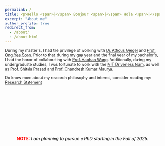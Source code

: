 ```yaml
---
permalink: /
title: <p>Hello <span>|</span> Bonjour <span>|</span> Hola <span>|</span> Namaste</p>
excerpt: "About me"
author_profile: true
redirect_from:
  - /about/
  - /about.html
---
```


<!-- Hello | Bonjour | Hola | Namaste
====== -->

<span style="font-size: 0.9em">During my master's, I had the privilege of working with <a href="https://atticusg.github.io">Dr. Atticus Geiger</a> and <a href="https://www.ntu.edu.sg/scse/about-us/past-chairs/prof-ong-yew-soon">Prof. Ong Yee Soon</a>. Prior to that, during my gap year and the final year of my bachelor's, I had the honor of collaborating with <a href="https://haohanwang.github.io">Prof. Haohan Wang</a>. Additionally, during my undergraduate studies, I was fortunate to work with the <a href="http://driverless.mit.edu/">MIT Driverless team</a>, as well as <a href="https://scholar.google.co.in/citations?user=TBcGmiwAAAAJ&amp;hl=en">Prof. Shitala Prasad</a> and <a href="https://scholar.google.co.in/citations?user=OR0yLJEAAAAJ&amp;hl=en" target="_blank">Prof. Chandresh Kumar Maurya</a>.</span>

<span style="font-size: 0.9em">Do know more about my research philosophy and interest, consider reading my: <a href = "https://drive.google.com/file/d/19pDsxgjf1BDKzBm83EujnLbnfmLqTkQ1/view?usp=sharing">Research Statement</a></span>

<!-- <span style="font-size: 0.9em">I am currently a Master's student in <a href="https://www.ntu.edu.sg/">NTU, Singapore</a> under the guidance <a href="https://www.ntu.edu.sg/scse/about-us/past-chairs/prof-ong-yew-soon">Prof. Ong Yee Soon</a> - <em>President's Chair Professor of Computer Science at the School of Computer Science and Engineering at Nanyang Technological University (NTU)</em>. Beside, that I am working with <a href="https://www.stanford.edu/">Stanford University</a> under the expert guidance of <a href="https://atticusg.github.io/">Dr. Atticus Geiger</a>. In this role, I am actively engaged in a research endeavor that delves into the intricacies of neural networks. My focus involves interventions employing causality as a tool to enhance interpretability and fortify the robustness of these neural networks. This experience has provided valuable insights into the inner workings of these systems and their potential applications in advancing the field. -->

<!-- <span style="font-size: 0.9em">Previously, I worked for 2 years under the guidance of <a href="https://scholar.google.com/citations?user=nZxJGeUAAAAJ&amp;hl=en" target="_blank">Mr. Haohan Wang</a>, Carnegie Mellon University, USA, where I wrote a survey on Trustworthiness in Machine Learning from Causal Perspective: <a href="https://arxiv.org/abs/2307.16851">Towards Trustworthy and Aligned Machine Learning: A Data-centric Survey with Causality Perspectives</a>. <em>You can access my latest work under preparation using this <a href="https://github.com/MaheepChaudhary/Causation-inComputerVision">link.</a></em>. Previously, I had worked with <a href="http://driverless.mit.edu/">MIT Driverless</a> on Self-Driving Car as Computer Vision Engineer and also participated in <a href="https://www.indyautonomouschallenge.com/">Indus Autonomous Challenge</a>. In addition to that I have also worked with <a href="https://scholar.google.co.in/citations?user=TBcGmiwAAAAJ&amp;hl=en">Dr. Shitala Prasad, A*star, Singapore</a> where I worked on Caption Generation using the MANN, which is currently being reviewed. Additionally, I have worked on <a href="https://arxiv.org/abs/2108.06206">Reminder Cum Recommendation System</a> under the guidance of <a href="https://scholar.google.co.in/citations?user=OR0yLJEAAAAJ&amp;hl=en" target="_blank">Prof. Chandresh Kumar Maurya</a>, IIT Indore which was successfully submitted to Cods-COMAD: ACM IKDD 2021. Besides that, I have also worked on the Recommendation Engine Research Project under <a href="https://scholar.google.co.in/citations?user=5kG-VWMAAAAJ&amp;hl=en">Prof. Mrityunjay Singh</a> (Funded by AICTE) in JUIT, Wagnakhat for one year and have submitted the paper in the Information Sciences journal. I have also been a <strong>winner</strong> in the <a href="https://www.sih.gov.in/">Smart India Hackathon</a>(World's Biggest Hackathon) solving the problem proposed by the <a href="https://bprd.nic.in/">Beaureau of Research and Development</a>(BPRD) regarding Facial Recognition. I have also been shortlisted by AICTE to represent India as <strong>Team Leader in ASEAN-India Hackathon</strong>, which was held between 11 ASEAN countries.
</span> -->

<br>
<br>
<br><br><br><br><br>
<br>
<br>

<center>
<b><span style="color:red" >NOTE:</span></b> 
<i><span style="color:black" >I am planning to pursue a PhD starting in the Fall of 2025.</span></i>
</center>

